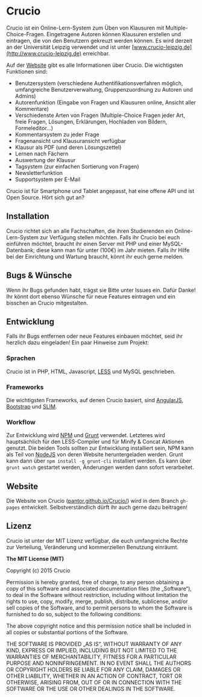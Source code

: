# Crucio

Crucio ist ein Online-Lern-System zum Üben von Klausuren mit Multiple-Choice-Fragen. Eingetragene Autoren können Klausuren erstellen und eintragen, die von den Benutzern gekreuzt werden können. Es wird derzeit an der Universität Leipzig verwendet und ist unter [www.crucio-leipzig.de](http://www.crucio-leipzig.de) erreichbar.

Auf der [Website](http://pantor.github.io/Crucio/) gibt es alle Informationen über Crucio. Die wichtigsten Funktionen sind:
- Benutzersystem (verschiedene Authentifikationsverfahren möglich, umfangreiche Benutzerverwaltung, Gruppenzuordnung zu Autoren und Admins)
- Autorenfunktion (Eingabe von Fragen und Klausuren online, Ansicht aller Kommentare)
- Verschiedenste Arten von Fragen (Multiple-Choice Fragen jeder Art, freie Fragen, Lösungen, Erklärungen, Hochladen von Bildern, Formeleditor…)
- Kommentarsystem zu jeder Frage
- Fragenansicht und Klausuransicht verfügbar
- Klausur als PDF (und deren Lösungszettel)
- Lernen nach Fächern
- Auswertung der Klausur
- Tagsystem (zur einfachen Sortierung von Fragen)
- Newsletterfunktion
- Supportsystem per E-Mail

Crucio ist für Smartphone und Tablet angepasst, hat eine offene API und ist Open Source. Hört sich gut an?



## Installation

Crucio richtet sich an alle Fachschaften, die ihren Studierenden ein Online-Lern-System zur Verfügung stellen möchten. Falls ihr Crucio bei euch einführen möchtet, braucht ihr einen Server mit PHP und einer MySQL-Datenbank; diese kann man für unter (100€) im Jahr mieten. Falls ihr Hilfe bei der Einrichtung und Wartung braucht, könnt ihr euch gerne melden.


## Bugs & Wünsche
Wenn ihr Bugs gefunden habt, trägst sie Bitte unter Issues ein. Dafür Danke! Ihr könnt dort ebenso Wünsche für neue Features eintragen und ein bisschen an Crucio mitgestalten.


## Entwicklung
Falls ihr Bugs entfernen oder neue Features einbauen möchtet, seid ihr herzlich dazu eingeladen! Ein paar Hinweise zum Projekt:


### Sprachen
Crucio ist in PHP, HTML, Javascript, [LESS](http://lesscss.org) und MySQL geschrieben.

### Frameworks
Die wichtigsten Frameworks, auf denen Crucio basiert, sind [AngularJS](https://angularjs.org), [Bootstrap](http://getbootstrap.com) und [SLIM](http://www.slimframework.com).

### Workflow
Zur Entwicklung wird [NPM](https://www.npmjs.com) und [Grunt](http://gruntjs.com) verwendet. Letzteres wird hauptsächlich für den LESS-Compiler und für Minify & Concat Aktionen genutzt. Die beiden Tools sollten zur Entwicklung installiert sein, NPM kann als Teil von [NodeJS](https://nodejs.org) von deren Website heruntergeladen werden. Grunt kann dann über `npm install -g grunt-cli` installiert werden. Es kann über `grunt watch` gestartet werden, Änderungen werden dann sofort verarbeitet.


## Website
Die Website von Crucio ([pantor.github.io/Crucio/](http://pantor.github.io/Crucio/)) wird in dem Branch `gh-pages` entwickelt. Selbstverständlich dürft ihr auch gerne dazu beitragen!



## Lizenz
Crucio ist unter der MIT Lizenz verfügbar, die euch umfangreiche Rechte zur Verteilung, Veränderung und kommerziellen Benutzung einräumt.

**The MIT License (MIT)**

Copyright (c) 2015 Crucio

Permission is hereby granted, free of charge, to any person obtaining a copy
of this software and associated documentation files (the „Software“), to deal
in the Software without restriction, including without limitation the rights
to use, copy, modify, merge, publish, distribute, sublicense, and/or sell
copies of the Software, and to permit persons to whom the Software is
furnished to do so, subject to the following conditions:

The above copyright notice and this permission notice shall be included in all
copies or substantial portions of the Software.

THE SOFTWARE IS PROVIDED „AS IS“, WITHOUT WARRANTY OF ANY KIND, EXPRESS OR
IMPLIED, INCLUDING BUT NOT LIMITED TO THE WARRANTIES OF MERCHANTABILITY,
FITNESS FOR A PARTICULAR PURPOSE AND NONINFRINGEMENT. IN NO EVENT SHALL THE
AUTHORS OR COPYRIGHT HOLDERS BE LIABLE FOR ANY CLAIM, DAMAGES OR OTHER
LIABILITY, WHETHER IN AN ACTION OF CONTRACT, TORT OR OTHERWISE, ARISING FROM,
OUT OF OR IN CONNECTION WITH THE SOFTWARE OR THE USE OR OTHER DEALINGS IN THE
SOFTWARE.